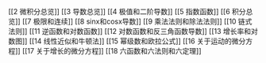 [[2 微积分总览]]
[[3 导数总览]]
[[4 极值和二阶导数]]
[[5 指数函数]]
[[6 积分总览]]
[[7 极限和连续]]
[[8 sinx和cosx导数]]
[[9 乘法法则和除法法则]]
[[10 链式法则]]
[[11 逆函数和对数函数]]
[[12 对数函数和反三角函数导数]]
[[13 增长率和对数图]]
[[14 线性近似和牛顿法]]
[[15 幂级数和欧拉公式]]
[[16 关于运动的微分方程]]
[[17 关于增长的微分方程]]
[[18 六函数和六法则和六定理]]
